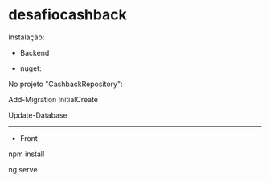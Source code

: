 # desafiocashback

Instalação:

- Backend

- nuget:

No projeto "CashbackRepository":

Add-Migration InitialCreate

Update-Database

---

- Front

npm install

ng serve
